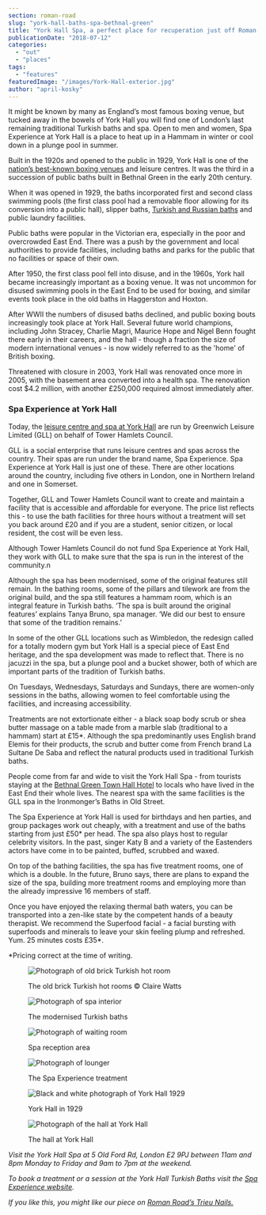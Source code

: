 ```yaml
---
section: roman-road
slug: "york-hall-baths-spa-bethnal-green"
title: "York Hall Spa, a perfect place for recuperation just off Roman Road"
publicationDate: "2018-07-12"
categories: 
  - "out"
  - "places"
tags: 
  - "features"
featuredImage: "/images/York-Hall-exterior.jpg"
author: "april-kosky"
---
```


It might be known by many as England’s most famous boxing venue, but tucked away in the bowels of York Hall you will find one of London’s last remaining traditional Turkish baths and spa. Open to men and women, Spa Experience at York Hall is a place to heat up in a Hammam in winter or cool down in a plunge pool in summer.

Built in the 1920s and opened to the public in 1929, York Hall is one of the [nation’s best-known boxing venues](https://romanroadlondon.com/blood-solidarity-york-hall-boxing-gallery/) and leisure centres. It was the third in a succession of public baths built in Bethnal Green in the early 20th century.

When it was opened in 1929, the baths incorporated first and second class swimming pools (the first class pool had a removable floor allowing for its conversion into a public hall), slipper baths, [Turkish and Russian baths](https://romanroadlondon.com/york-hall-turkish-baths-bethnal-green/) and public laundry facilities.

Public baths were popular in the Victorian era, especially in the poor and overcrowded East End. There was a push by the government and local authorities to provide facilities, including baths and parks for the public that no facilities or space of their own.

After 1950, the first class pool fell into disuse, and in the 1960s, York hall became increasingly important as a boxing venue. It was not uncommon for disused swimming pools in the East End to be used for boxing, and similar events took place in the old baths in Haggerston and Hoxton.

After WWII the numbers of disused baths declined, and public boxing bouts increasingly took place at York Hall. Several future world champions, including John Stracey, Charlie Magri, Maurice Hope and Nigel Benn fought there early in their careers, and the hall - though a fraction the size of modern international venues - is now widely referred to as the 'home' of British boxing.

Threatened with closure in 2003, York Hall was renovated once more in 2005, with the basement area converted into a health spa. The renovation cost $4.2 million, with another £250,000 required almost immediately after.

### Spa Experience at York Hall

Today, the [leisure centre and spa at York Hall](https://www.better.org.uk/leisure-centre/london/tower-hamlets/york-hall-leisure-centre) are run by Greenwich Leisure Limited (GLL) on behalf of Tower Hamlets Council.

GLL is a social enterprise that runs leisure centres and spas across the country. Their spas are run under the brand name, Spa Experience. Spa Experience at York Hall is just one of these. There are other locations around the country, including five others in London, one in Northern Ireland and one in Somerset.

Together, GLL and Tower Hamlets Council want to create and maintain a facility that is accessible and affordable for everyone. The price list reflects this - to use the bath facilities for three hours without a treatment will set you back around £20 and if you are a student, senior citizen, or local resident, the cost will be even less.

Although Tower Hamlets Council do not fund Spa Experience at York Hall, they work with GLL to make sure that the spa is run in the interest of the community.n

Although the spa has been modernised, some of the original features still remain. In the bathing rooms, some of the pillars and tilework are from the original build, and the spa still features a hammam room, which is an integral feature in Turkish baths. ‘The spa is built around the original features’ explains Tanya Bruno, spa manager. ‘We did our best to ensure that some of the tradition remains.’

In some of the other GLL locations such as Wimbledon, the redesign called for a totally modern gym but York Hall is a special piece of East End heritage, and the spa development was made to reflect that. There is no jacuzzi in the spa, but a plunge pool and a bucket shower, both of which are important parts of the tradition of Turkish baths.

On Tuesdays, Wednesdays, Saturdays and Sundays, there are women-only sessions in the baths, allowing women to feel comfortable using the facilities, and increasing accessibility.

Treatments are not extortionate either - a black soap body scrub or shea butter massage on a table made from a marble slab (traditional to a hammam) start at £15\*. Although the spa predominantly uses English brand Elemis for their products, the scrub and butter come from French brand La Sultane De Saba and reflect the natural products used in traditional Turkish baths.

People come from far and wide to visit the York Hall Spa - from tourists staying at the [Bethnal Green Town Hall Hotel](https://romanroadlondon.com/best-places-to-stay/) to locals who have lived in the East End their whole lives. The nearest spa with the same facilities is the GLL spa in the Ironmonger’s Baths in Old Street.

The Spa Experience at York Hall is used for birthdays and hen parties, and group packages work out cheaply, with a treatment and use of the baths starting from just £50\* per head. The spa also plays host to regular celebrity visitors. In the past, singer Katy B and a variety of the Eastenders actors have come in to be painted, buffed, scrubbed and waxed.

On top of the bathing facilities, the spa has five treatment rooms, one of which is a double. In the future, Bruno says, there are plans to expand the size of the spa, building more treatment rooms and employing more than the already impressive 16 members of staff.

Once you have enjoyed the relaxing thermal bath waters, you can be transported into a zen-like state by the competent hands of a beauty therapist. We recommend the Superfood facial - a facial bursting with superfoods and minerals to leave your skin feeling plump and refreshed. Yum. 25 minutes costs £35\*.

\*Pricing correct at the time of writing.

<figure>

![Photograph of old brick Turkish hot room](/images/York-Hall-Spa-turkish-baths-bethnal-green-©ClaireWatts02.jpg)

<figcaption>

The old brick Turkish hot rooms © Claire Watts

</figcaption>

</figure>

<figure>

![Photograph of spa interior](/images/Turkish-Baths-York-Hall-1024x683.jpg)

<figcaption>

The modernised Turkish baths

</figcaption>

</figure>

<figure>

![Photograph of waiting room](/images/Spa-Experience-1-1024x682.jpg)

<figcaption>

Spa reception area

</figcaption>

</figure>

<figure>

![Photograph of lounger](/images/Spa-Experience-1024x683.jpg)

<figcaption>

The Spa Experience treatment

</figcaption>

</figure>

<figure>

![Black and white photograph of York Hall 1929](/images/York-Hall-1929-1-1024x683.jpg)

<figcaption>

York Hall in 1929

</figcaption>

</figure>

<figure>

![Photograph of the hall at York Hall](/images/York-Hall-Interior-1-1024x576.jpg)

<figcaption>

The hall at York Hall

</figcaption>

</figure>

_Visit the York Hall Spa at 5 Old Ford Rd, London E2 9PJ between 11am and 8pm Monday to Friday and 9am to 7pm at the weekend._

_To book a treatment or a session at the York Hall Turkish Baths visit the [Spa Experience website](https://www.spaexperience.org.uk/locations/bethnal-green)._

_If you like this, you might like our piece on [Roman Road’s Trieu Nails.](https://romanroadlondon.com/trieu-nails-globe-town/)_


